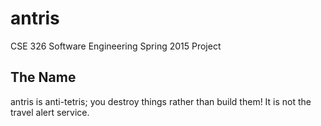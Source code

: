 # antris
CSE 326 Software Engineering Spring 2015 Project

## The Name
antris is anti-tetris; you destroy things rather than build them! It is not the travel alert service. 
